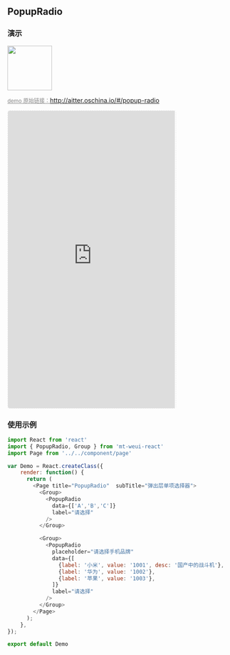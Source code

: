 ## PopupRadio

### 演示

<img width="100" src="http://qr.topscan.com/api.php?text=http://aitter.oschina.io/#/popup-radio"/>

<a href="http://aitter.oschina.io/#/popup-radio" target="_blank" style="font-size:12px;color:#888;">demo 原始链接：http://aitter.oschina.io/#/popup-radio</a>

<div style="width:377px;height:667px;display:inline-block;border:1px dashed #ececec;border-radius:5px;overflow:hidden;">
  <iframe src="http://aitter.oschina.io/#/popup-radio" width="375" height="667" border="0" frameborder="0"></iframe>
</div>


### 使用示例

``` javascript
import React from 'react'
import { PopupRadio, Group } from 'mt-weui-react'
import Page from '../../component/page'

var Demo = React.createClass({
    render: function() {
      return (
        <Page title="PopupRadio"  subTitle="弹出层单项选择器">
          <Group>
            <PopupRadio
              data={['A','B','C']}
              label="请选择"
            />
          </Group>

          <Group>
            <PopupRadio
              placeholder="请选择手机品牌"
              data={[
                {label: '小米', value: '1001', desc: '国产中的战斗机'},
                {label: '华为', value: '1002'},
                {label: '苹果', value: '1003'},
              ]}
              label="请选择"
            />
          </Group>
        </Page>
      );
    },
});

export default Demo

```
